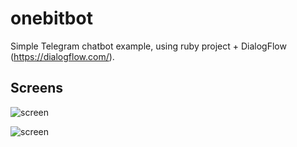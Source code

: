 # onebitbot
Simple Telegram chatbot example, using ruby project + DialogFlow (https://dialogflow.com/).

## Screens
![screen](../master/Screen1.png)


![screen](../master/Screen2.png)
